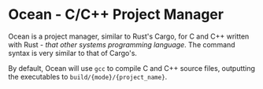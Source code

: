 # Ocean - C/C++ Project Manager
Ocean is a project manager, similar to Rust's Cargo, for C and C++ written with Rust - *that other systems programming language*. The command syntax is very similar to that of Cargo's.

By default, Ocean will use `gcc` to compile C and C++ source files, outputting the executables to `build/{mode}/{project_name}`.
